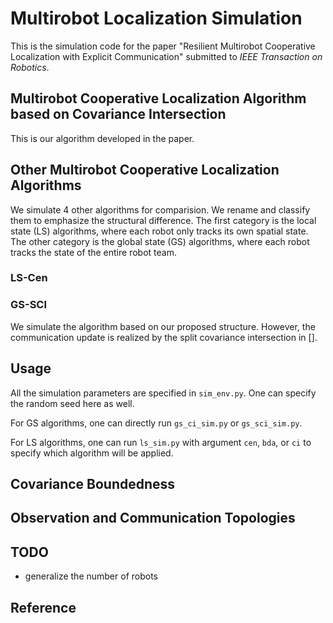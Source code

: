 # Multirobot Localization Simulation

This is the simulation code for the paper "Resilient Multirobot Cooperative Localization with Explicit Communication" submitted to *IEEE Transaction on Robotics*.

## Multirobot Cooperative Localization Algorithm based on Covariance Intersection

This is our algorithm developed in the paper.

## Other Multirobot Cooperative Localization Algorithms

We simulate 4 other algorithms for comparision. We rename and classify them to emphasize the structural difference. The first category is the local state (LS) algorithms, where each robot only tracks its own spatial state. The other category is the global state (GS) algorithms, where each robot tracks the state of the entire robot team.

### LS-Cen

### GS-SCI

We simulate the algorithm based on our proposed structure. However, the communication update is realized by the split covariance intersection in [].

## Usage

All the simulation parameters are specified in `sim_env.py`. One can specify the random seed here as well.

For GS algorithms, one can directly run `gs_ci_sim.py` or `gs_sci_sim.py`.

For LS algorithms, one can run `ls_sim.py` with argument `cen`, `bda`, or `ci` to specify which algorithm will be applied.

## Covariance Boundedness

## Observation and Communication Topologies


## TODO

- generalize the number of robots

## Reference